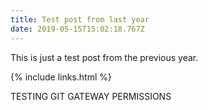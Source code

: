 ```yaml
---
title: Test post from last year
date: 2019-05-15T15:02:18.767Z
---
```

This is just a test post from the previous year.

{% include links.html %}

TESTING GIT GATEWAY PERMISSIONS
